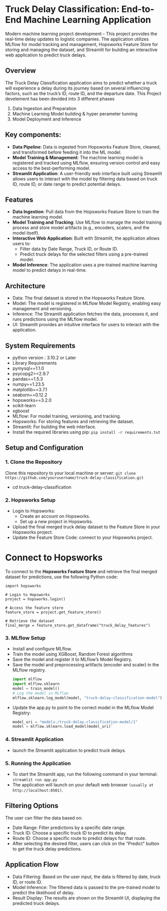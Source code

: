 # Truck Delay Classification: End-to-End Machine Learning Application
Modern machine learning project development - This project provides the real-time delay updates to logistic companies. The application utilizes MLflow for model tracking and management, Hopsworks Feature Store for storing and managing the dataset, and Streamlit for building an interactive web application to predict truck delays.

## Overview
The Truck Delay Classification application aims to predict whether a truck will experience a delay during its journey based on several influencing factors, such as the truck’s ID, route ID, and the departure date. This Project develement has been devided into 3 different phases

1. Data Ingestion and Preparation
2. Machine Learning Model building & hyper perameter tunning 
3. Model Deployment and Inference
   
## Key components:

- **Data Pipeline**: Data is ingested from Hopsworks Feature Store, cleaned, and transformed before feeding it into the ML model.
- **Model Training & Management**: The machine learning model is registered and tracked using MLflow, ensuring version control and easy access to the best-performing model.
- **Streamlit Application**: A user-friendly web interface built using Streamlit allows users to interact with the model by filtering data based on truck ID, route ID, or date range to predict potential delays.

## Features
- **Data Ingestion**: Pull data from the Hopsworks Feature Store to train the machine learning model.
- **Model Training and Tracking**: Use MLflow to manage the model training process and store model artifacts (e.g., encoders, scalers, and the model itself).
- **Interactive Web Application**: Built with Streamlit, the application allows users to:
    - Filter data by Date Range, Truck ID, or Route ID.
    - Predict truck delays for the selected filters using a pre-trained model.
- **Model Inference**: The application uses a pre-trained machine learning model to predict delays in real-time.

## **Architecture**
- Data: The final dataset is stored in the Hopsworks Feature Store.
- Model: The model is registered in MLflow Model Registry, enabling easy management and versioning.
- Inference: The Streamlit application fetches the data, processes it, and runs predictions using the MLflow model.
- UI: Streamlit provides an intuitive interface for users to interact with the application.

## **System Requirements**

- python version : 3.10.2 or Later
- Library Requirements
- pymysql==1.1.0
- psycopg2==2.9.7
- pandas==1.5.3
- numpy==1.23.5
- matplotlib==3.7.1
- seaborn==0.12.2
- hopsworks==3.2.0
- scikit-learn
- xgboost
- MLflow: For model training, versioning, and tracking.
- Hopsworks: For storing features and retrieving the dataset.
- Streamlit: For building the web interface.
- Install the required libraries using pip: `pip install -r requirements.txt`

## **Setup and Configuration**
### **1. Clone the Repository**
Clone this repository to your local machine or server: `git clone https://github.com/yourusername/truck-delay-classification.git`
- cd truck-delay-classification
### **2. Hopsworks Setup**
- Login to Hopsworks:
  - Create an account on Hopsworks.
  - Set up a new project in Hopsworks.
- Upload the final merged truck delay dataset to the Feature Store in your Hopsworks project.
- Update the Feature Store Code: connect to your Hopsworks project.
  
# Connect to Hopsworks

To connect to the **Hopsworks Feature Store** and retrieve the final merged dataset for predictions, use the following Python code:

   
    import hopsworks
    
    # Login to Hopsworks
    project = hopsworks.login()
    
    # Access the feature store
    feature_store = project.get_feature_store()
    
    # Retrieve the dataset
    final_merge = feature_store.get_dataframe("truck_delay_features")
 


### **3. MLflow Setup**
- Install and configure MLflow.
- Train the model using XGBoost, Random Forest algorithms
- Save the model and register it to MLflow’s Model Registry.
- Save the model and preprocessing artifacts (encoder and scaler) in the MLflow registry. 
    ```python
    import mlflow
    import mlflow.sklearn
    model = train_model()
    # Log the model in MLflow
    mlflow.sklearn.log_model(model, "truck-delay-classification-model")`
- Update the app.py to point to the correct model in the MLflow Model Registry:
    ```python
    model_uri = "models:/truck-delay-classification-model/1"
    model = mlflow.sklearn.load_model(model_uri)`
    
### **4. Streamlit Application**
- launch the Streamlit application to predict truck delays.

### **5. Running the Application**
- To start the Streamlit app, run the following command in your terminal: `streamlit run app.py`
- The application will launch on your default web browser `(usually at http://localhost:8501)`.

## **Filtering Options**
The user can filter the data based on:
- Date Range: Filter predictions by a specific date range.
- Truck ID: Choose a specific truck ID to predict its delay.
- Route ID: Choose a specific route to predict delays for that route.
- After selecting the desired filter, users can click on the "Predict" button to get the truck delay predictions.

## **Application Flow**
- Data Filtering: Based on the user input, the data is filtered by date, truck ID, or route ID.
- Model Inference: The filtered data is passed to the pre-trained model to predict the likelihood of delay.
- Result Display: The results are shown on the Streamlit UI, displaying the predicted truck delays.











